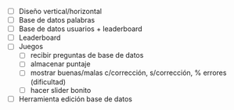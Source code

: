 - [ ] Diseño vertical/horizontal
- [ ] Base de datos palabras
- [ ] Base de datos usuarios + leaderboard
- [ ] Leaderboard
- [ ] Juegos
  - [ ] recibir preguntas de base de datos
  - [ ] almacenar puntaje
  - [ ] mostrar buenas/malas c/corrección, s/corrección, % errores (dificultad)
  - [ ] hacer slider bonito
- [ ] Herramienta edición base de datos
